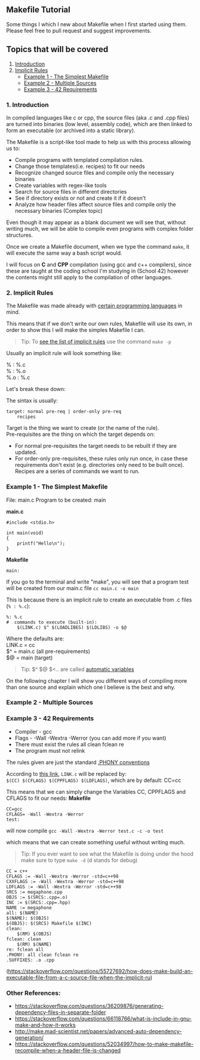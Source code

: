 ## Makefile Tutorial

Some things I which I new about Makefile when I first started using them. Please feel free to pull request and suggest improvements.

## Topics that will be covered

1. [Introduction](#1-introduction)
2. [Implicit Rules](#2-implicit-rules)
   - [Example 1 - The Simplest Makefile](#example-1---the-simplest-makefile)
   - [Example 2 - Multiple Sources](#example-2---multiple-sources)
   - [Example 3 - 42 Requirements](#example-3---42-requirements)

### 1. Introduction

In compiled languages like c or cpp, the source files (aka .c and .cpp files) are turned into binaries (low level, assembly code), which are then linked to form an executable (or archived into a static library).

The Makefile is a script-like tool made to help us with this process allowing us to:
 - Compile programs with templated compilation rules.
 - Change those templates(i.e. recipes) to fit our needs
 - Recognize changed source files and compile only the necessary binaries
 - Create variables with regex-like tools
 - Search for source files in different directories
 - See if directory exists or not and create it if it doesn't
 - Analyze how header files affect source files and compile only the necessary binaries (Complex topic)

Even though it may appear as a blank document we will see that, without writing much, we will be able to compile even programs with complex folder structures.

Once we create a Makefile document, when we type the command `make`, it will execute the same way a bash script would.

I will focus on **C** and **CPP** compilation (using gcc and c++ compilers), since these are taught at the coding school I'm studying in (School 42) however the contents might still apply to the compilation of other languages.


### 2. Implicit Rules

The Makefile was made already with [certain programming languages](http://gnu.ist.utl.pt/software/autoconf/manual/make/Catalogue-of-Rules.html) in mind.

This means that if we don't write our own rules, Makefile will use its own, in order to show this I will make the simples Makefile I can.

> Tip: To [see the list of implicit rules](https://www.oreilly.com/library/view/managing-projects-with/0596006101/ch02.html) use the command `make -p`

Usually an implicit rule will look something like:

% : %.c <br>
% : %.o <br>
%.o : %.c <br>

Let's break these down:

The sintax is usually:
```
target: normal pre-req | order-only pre-req
	recipes
```

Target is the thing we want to create (or the name of the rule).<br>
Pre-requisites are the thing on which the target depends on:<br>
- For normal pre-requisites the target needs to be rebuilt if they are updated.<br>
- For order-only pre-requisites, these rules only run once, in case these requirements don't exist (e.g. directories only need to be built once).<br>
Recipes are a series of commands we want to run.

### Example 1 - The Simplest Makefile

File: main.c
Program to be created: main

**main.c**
```
#include <stdio.h>

int	main(void)
{
	printf("Hello\n");
}
```

**Makefile**
```
main:
```

If you go to the terminal and write "make", you will see that a program test will be created from our main.c file
`cc main.c -o main`

This is because there is an implicit rule to create an executable from .c files (`% : %.c`):<br>

```
%: %.c
#  commands to execute (built-in):
	$(LINK.c) $^ $(LOADLIBES) $(LDLIBS) -o $@
```
Where the defaults are:<br>
LINK.c = cc <br>
$^ = main.c (all pre-requirements) <br>
$@ = main (target)<br>

> Tip: $^ $@ $<.. are called [automatic variables](https://www.gnu.org/software/make/manual/make.html#Automatic-Variables)

On the following chapter I will show you different ways of compiling more than one source and explain which one I believe is the best and why.



### Example 2 - Multiple Sources


### Example 3 - 42 Requirements

- Compiler - gcc
- Flags - -Wall -Wextra -Werror (you can add more if you want)
- There must exist the rules all clean fclean re
- The program must not relink

The rules given are just the standard [.PHONY conventions](https://www.oreilly.com/library/view/managing-projects-with/0596006101/ch02.html)<br>

According to [this link](https://docs.oracle.com/cd/E19504-01/802-5880/6i9k05dhg/index.html), `LINK.c` will be replaced by:<br>
`$(CC) $(CFLAGS) $(CPPFLAGS) $(LDFLAGS)`, which are by default:
CC=cc

This means that we can simply change the Variables CC, CPPFLAGS and CFLAGS to fit our needs:
**Makefile**
```
CC=gcc
CFLAGS= -Wall -Wextra -Werror
test:
```

will now compile
`gcc -Wall -Wextra -Werror test.c -c -o test`

which means that we can create something useful without writing much.

> Tip: If you ever want to see what the Makefile is doing under the hood make sure to type `make -d` (d stands for debug)


```
CC = c++
CFLAGS := -Wall -Wextra -Werror -std=c++98
CXXFLAGS := -Wall -Wextra -Werror -std=c++98
LDFLAGS := -Wall -Wextra -Werror -std=c++98
SRCS := megaphone.cpp
OBJS := $(SRCS:.cpp=.o)
INC := $(SRCS:.cpp=.hpp)
NAME := megaphone
all: $(NAME)
$(NAME): $(OBJS)
$(OBJS): $(SRCS) Makefile $(INC)
clean:
	$(RM) $(OBJS)
fclean: clean
	$(RM) $(NAME)
re: fclean all
.PHONY: all clean fclean re
.SUFFIXES: .o .cpp
```
(https://stackoverflow.com/questions/55727692/how-does-make-build-an-executable-file-from-a-c-source-file-when-the-implicit-ru)

### Other References:

- https://stackoverflow.com/questions/36209876/generating-dependency-files-in-separate-folder
- https://stackoverflow.com/questions/66118766/what-is-include-in-gnu-make-and-how-it-works
- http://make.mad-scientist.net/papers/advanced-auto-dependency-generation/
- https://stackoverflow.com/questions/52034997/how-to-make-makefile-recompile-when-a-header-file-is-changed

